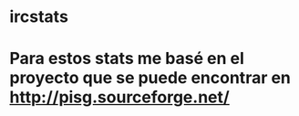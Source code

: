 # ircstats

# Para estos stats me basé en el proyecto que se puede encontrar en http://pisg.sourceforge.net/
